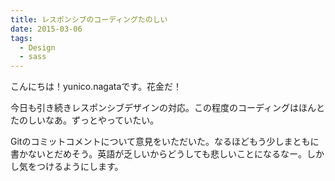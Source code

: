 ```yaml
---
title: レスポンシブのコーディングたのしい
date: 2015-03-06
tags:
  - Design
  - sass
---
```


こんにちは！yunico.nagataです。花金だ！

今日も引き続きレスポンシブデザインの対応。この程度のコーディングはほんとたのしいなあ。ずっとやっていたい。

Gitのコミットコメントについて意見をいただいた。なるほどもう少しまともに書かないとだめそう。英語が乏しいからどうしても悲しいことになるなー。しかし気をつけるようにします。